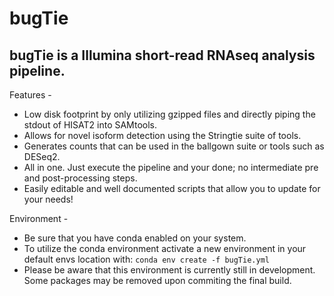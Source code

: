 # bugTie 
## bugTie is a Illumina short-read RNAseq analysis pipeline.

Features -
- Low disk footprint by only utilizing gzipped files and directly piping the stdout of HISAT2 into SAMtools.
- Allows for novel isoform detection using the Stringtie suite of tools.
- Generates counts that can be used in the ballgown suite or tools such as DESeq2.
- All in one. Just execute the pipeline and your done; no intermediate pre and post-processing steps. 
- Easily editable and well documented scripts that allow you to update for your needs!

Environment - 
- Be sure that you have conda enabled on your system. 
- To utilize the conda environment activate a new environment in your default envs location with:
`conda env create -f bugTie.yml` 
- Please be aware that this environment is currently still in development. Some packages may be removed upon commiting the final build.